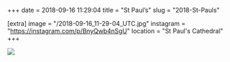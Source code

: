 +++
date = 2018-09-16 11:29:04
title = "St Paul’s"
slug = "2018-St-Pauls"

[extra]
image = "/2018-09-16_11-29-04_UTC.jpg"
instagram = "https://instagram.com/p/BnyQwb4nSgU"
location = "St Paul's Cathedral"
+++

<img src="/2018-09-16_11-29-04_UTC.jpg" />
